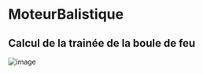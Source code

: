 # MoteurBalistique

## Calcul de la trainée de la boule de feu

![image](https://github.com/SamuelFreydier/MoteurBalistique/assets/66027114/1fd3baa6-0681-4236-8def-1dd6f9b32492)
